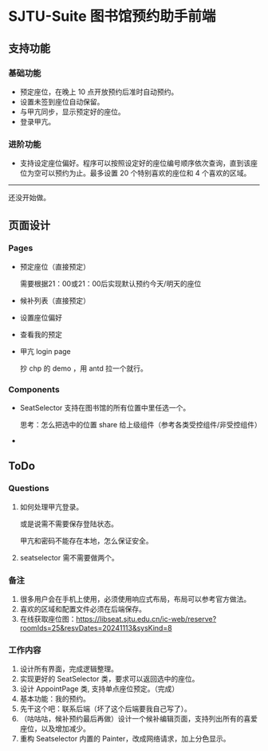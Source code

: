 # SJTU-Suite 图书馆预约助手前端

## 支持功能

### 基础功能

- 预定座位，在晚上 10 点开放预约后准时自动预约。
- 设置未签到座位自动保留。
- 与甲亢同步，显示预定好的座位。
- 登录甲亢。

### 进阶功能

- 支持设定座位偏好。程序可以按照设定好的座位编号顺序依次查询，直到该座位为空可以预约为止。最多设置 20 个特别喜欢的座位和 4 个喜欢的区域。

---

还没开始做。

## 页面设计

### Pages

- 预定座位（直接预定）

  需要根据21：00或21：00后实现默认预约今天/明天的座位

- 候补列表（直接预定）

- 设置座位偏好

- 查看我的预定

- 甲亢 login page

  抄 chp 的 demo ，用 antd 拉一个就行。

### Components

- SeatSelector 支持在图书馆的所有位置中里任选一个。

  思考：怎么把选中的位置 share 给上级组件（参考各类受控组件/非受控组件）

- 

## ToDo

### Questions

1. 如何处理甲亢登录。

   或是说需不需要保存登陆状态。

   甲亢和密码不能存在本地，怎么保证安全。
   
2. seatselector 需不需要做两个。

### 备注

1. 很多用户会在手机上使用，必须使用响应式布局，布局可以参考官方做法。
2. 喜欢的区域和配置文件必须在后端保存。
3. 在线获取座位图：https://libseat.sjtu.edu.cn/ic-web/reserve?roomIds=25&resvDates=20241113&sysKind=8

### 工作内容

1. 设计所有界面，完成逻辑整理。
2. 实现更好的 SeatSelector 类，要求可以返回选中的座位。
3. 设计 AppointPage 类, 支持单点座位预定。（完成）
4. 基本功能：我的预约。
5. 先干这个吧：联系后端（坏了这个后端要我自己写了）。
6. （咕咕咕，候补预约最后再做）设计一个候补编辑页面，支持列出所有的喜爱座位，以及增加减少。
7. 重构 Seatselector 内置的 Painter，改成网络请求，加上分色显示。

